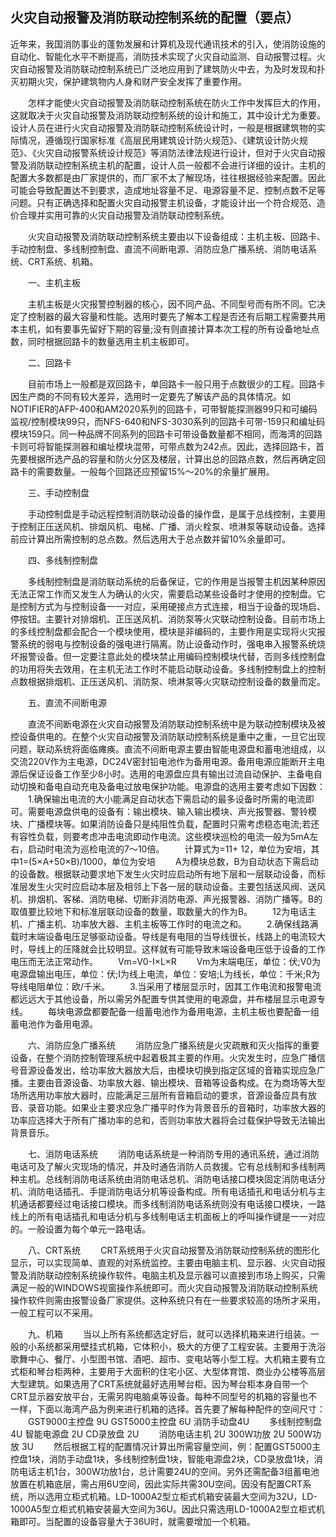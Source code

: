 ## 火灾自动报警及消防联动控制系统的配置（要点）
近年来，我国消防事业的蓬勃发展和计算机及现代通讯技术的引入，使消防设施的自动化、智能化水平不断提高，消防技术实现了火灾自动监测、自动报警过程。火灾自动报警及消防联动控制系统已广泛地应用到了建筑防火中去，为及时发现和扑灭初期火灾，保护建筑物内人身和财产安全发挥了重要作用。


　　怎样才能使火灾自动报警及消防联动控制系统在防火工作中发挥巨大的作用，这就取决于火灾自动报警及消防联动控制系统的设计和施工，其中设计尤为重要。设计人员在进行火灾自动报警及消防联动控制系统设计时，一般是根据建筑物的实际情况，遵循现行国家标准《高层民用建筑设计防火规范》、《建筑设计防火规范》、《火灾自动报警系统设计规范》等消防法律法规进行设计，但对于火灾自动报警及消防联动控制系统主机的配置，设计人员一般都不会进行详细的设计。主机的配置大多数都是由厂家提供的，而厂家不太了解现场，往往根据经验来配置。因此可能会导致配置达不到要求，造成地址容量不足、电源容量不足、控制点数不足等问题。只有正确选择和配置火灾自动报警主机设备，才能设计出一个符合规范、造价合理并实用可靠的火灾自动报警及消防联动控制系统。


　　火灾自动报警及消防联动控制系统主要由以下设备组成：主机主板、回路卡、手动控制盘、多线制控制盘、直流不间断电源、消防应急广播系统、消防电话系统、CRT系统、机箱。


　　一、主机主板


　　主机主板是火灾报警控制器的核心，因不同产品、不同型号而有所不同。它决定了控制器的最大容量和性能。选用时要先了解本工程是否还有后期工程需要共用本主机，如有要事先留好下期的容量;没有则直接计算本次工程的所有设备地址点数，同时根据回路卡的数量选用主机主板即可。


　　二、回路卡


　　目前市场上一般都是双回路卡，单回路卡一般只用于点数很少的工程。回路卡因生产商的不同有较大差异，选用时一定要先了解该产品的具体情况。如NOTIFIER的AFP-400和AM2020系列的回路卡，可带智能探测器99只和可编码监视/控制模块99只，而NFS-640和NFS-3030系列的回路卡可带-159只和编址码模块159只。同一种品牌不同系列的回路卡可带设备数量都不相同，而海湾的回路卡则可将智能探测器和编址模块混带，可带点数为242点。因此，选择回路卡，首先要根据所选产品的容量和防火分区及楼层，计算出总的回路点数，然后再确定回路卡的需要数量。一般每个回路还应预留15%～20%的余量扩展用。


　　三、手动控制盘


　　手动控制盘是手动远程控制消防联动设备的操作盘，是属于总线控制，主要用于控制正压送风机、排烟风机、电梯、广播、消火栓泵、喷淋泵等联动设备。选择前应计算出所需控制的总点数。然后选用大于总点数并留10%余量即可。


　　四、多线制控制盘


　　多线制控制盘是消防联动系统的后备保证，它的作用是当报警主机因某种原因无法正常工作而又发生人为确认的火灾，需要启动某些设备时才使用的控制盘。它是控制方式为与控制设备一一对应，采用硬接点方式连接，相当于设备的现场启、停按钮。主要针对排烟机、正压送风机、消防泵等火灾联动控制设备。目前市场上的多线控制盘都会配合一个模块使用，模块是非编码的，主要作用是实现将火灾报警系统的弱电与控制设备的强电进行隔离。防止设备动作时，强电串入报警系统烧坏报警设备。但一定要注意此处的模块禁止用编码控制模块代替，否则多线控制盘的功用将失去效用，在主机无法工作时不能启动联动设备。多线制控制盘上的控制点数根据排烟机、正压送风机、消防泵、喷淋泵等火灾联动控制设备的数量而定。


　　五、直流不间断电源


　　直流不间断电源在火灾自动报警及消防联动控制系统中是为联动控制模块及被控设备供电的。在整个火灾自动报警及消防联动控制系统是重中之重，一旦它出现问题，联动系统将面临瘫痪。直流不间断电源主要由智能电源盘和蓄电池组成，以交流220V作为主电源，DC24V密封铅电池作为备用电源。备用电源应能断开主电源后保证设备工作至少8小时。选用的电源盘应具有输出过流自动保护、主备电自动切换和备电自动充电及备电过放电保护功能。电源盘的选用主要考虑如下因数：
　　1.确保输出电流的大小能满足自动状态下需启动的最多设备时所需的电流即可。需要电源盘供电的设备有：输出模块、输入输出模块、声光报警器、警铃模块、广播模块等。如果消防设备只是纯阻性负载，配置时只需考虑稳态电流;若还有容性负载，则要考虑冲击电流即动作电流。这些模块巡检的电流一般为5mA左右，启动时电流为巡检电流的7～10倍。
　　计算式为=11+ 12，单位为安培，其中1=(5×A+50×B)/1000，单位为安培
　　A为模块总数，B为自动状态下需启动的设备数。根据联动要求地下发生火灾时应启动所有地下层和一层联动设备，而标准层发生火灾时应启动本层及相邻上下各一层的联动设备。主要包括送风阀、送风机、排烟机、客梯、消防电梯、切断非消防电源、声光报警器、消防广播等。B的取值要比较地下和标准层联动设备的数量，取数量大的作为B。
　　12为电话主机、广播主机、功率放大器、主机主板等工作时的电流之和。
　　2.确保线路满载时末端设备电压足够驱动设备。导线是有电阻的当导线很长，线路上的电流较大时，导线上的压降就会比较明显。这样就有可能导致末端设备电压低于设备的工作电压而无法正常动作。
　　Vm=V0-I×L×R
　　Vm为末端电压，单位：伏;V0为电源盘输出电压，单位：伏;I为线上电流，单位：安培;L为线长，单位：千米;R为导线电阻单位：欧/千米。
　　3.当采用了楼层显示时，因其工作电流和报警电流都远远大于其他设备，所以需另外配置专供其使用的电源盘，并布楼层显示电源专线。
　　每块电源盘都要配备一组蓄电池作为备用电源，主机主板也要配备一组蓄电池作为备用电源。


　　六、消防应急广播系统
　　消防应急广播系统是火灾疏散和灭火指挥的重要设备，在整个消防控制管理系统中起着极其主要的作用。火灾发生时，应急广播信号音源设备发出，给功率放大器放大后，由模块切换到指定区域的音箱实现应急广播。主要由音源设备、功率放大器、输出模块、音箱等设备构成。在为商场等大型场所选用功率放大器时，应能满足三层所有音箱启动的要求，音源设备应具有放音、录音功能。如果业主要求应急广播平时作为背景音乐的音箱时，功率放大器的功率应选择大于所有广播功率的总和，否则功率放大器将会过载保护导致无法输出背景音乐。


　　七、消防电话系统
　　消防电话系统是一种消防专用的通讯系统，通过消防电话可及了解火灾现场的情况，并及时通告消防人员救援。它有总线制和多线制两种主机。总线制消防电话系统由消防电话总机、消防电话接口模块固定消防电话分机、消防电话插孔、手提消防电话分机等设备构成。所有电话插孔和电话分机与主机通话都要经过电话接口模块。而多线制消防电话系统则没有电话接口模块，一路线上的所有电话插孔和电话分机与多线制电话主机面板上的呼叫操作键是一一对应的。一般设置为每个单元一路电话。


　　八、CRT系统
　　CRT系统用于火灾自动报警及消防联动控制系统的图形化显示，可以实现简单、直观的对系统监控。主要由电脑主机、显示器、火灾自动报警及消防联动控制系统操作软件。电脑主机及显示器可以直接到市场上购买，只需满足一般的WINDOWS视窗操作系统即可。而火灾自动报警及消防联动控制系统操作软件则需由报警设备厂家提供。这种系统只有在一些要求较高的场所才采用，一般工程可以不采用。


　　九、机箱
　　当以上所有系统都选定好后，就可以选择机箱来进行组装。一般的小系统都采用壁挂式机箱，它体积小，极大的方便了工程安装。主要用于洗浴歌舞中心、餐厅、小型图书馆、酒吧、超市、变电站等小型工程。大机箱主要有立式柜和琴台柜两种，主要用于大面积的住宅小区、大型体育馆、商业办公楼等高层大型建筑。如果选用了CRT系统就最好选用琴台柜。因为琴台柜本身自带一个CRT显示器安放平台，无需另购电脑桌等设备。每种不同型号的机箱的容量也不一样，下面以海湾产品为例来进行机箱的选择。首先要了解每种配件的空间尺寸：
　　GST9000主控盘 9U GST5000主控盘 6U 消防手动盘4U
　　多线制控制盘 4U 智能电源盘 2U CD录放盘 2U
　　消防电话主机 2U 300W功放 2U 500W功放 3U
　　然后根据工程的配置情况计算出所需容量空间，例：配置GST5000主控盘1块，消防手动盘1块，多线制控制盘1块，智能电源盘2块，CD录放盘1块，消防电话主机1台，300W功放1台，总计需要24U的空间。另外还需配备3组蓄电池放置在机箱底层，需占用6U空间，因此实际共需30U空间。因没有配置CRT系统，所以选用立柜式机箱。LD-1000A2型立柜式机箱安装最大空间为32U，LD-1000A5型立柜式机箱安装最大空间为36U。因此只需选用LD-1000A2型立柜式机箱即可。当配置的设备容量大于36U时，就需要增加一个机箱。

